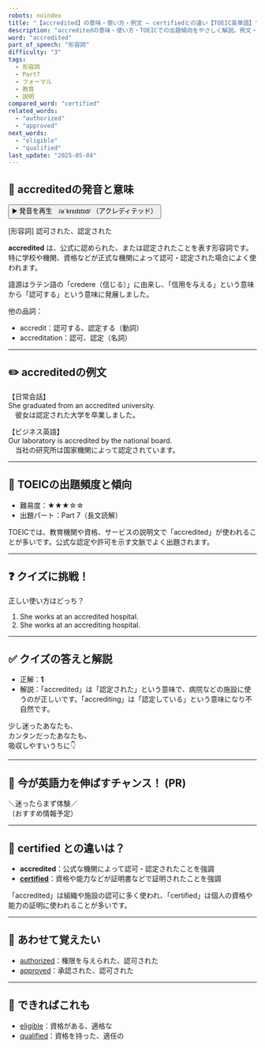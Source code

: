 ```yaml
---
robots: noindex
title: "【accredited】の意味・使い方・例文 ― certifiedとの違い【TOEIC英単語】"
description: "accreditedの意味・使い方・TOEICでの出題傾向をやさしく解説。例文・クイズ付きでcertifiedとの違いもわかりやすく学べます。"
word: "accredited"
part_of_speech: "形容詞"
difficulty: "3"
tags:
  - 形容詞
  - Part7
  - フォーマル
  - 教育
  - 説明
compared_word: "certified"
related_words:
  - "authorized"
  - "approved"
next_words:
  - "eligible"
  - "qualified"
last_update: "2025-05-04"
---
```


## 🔰 accreditedの発音と意味

<button class="play-audio" onclick="playTTS('accredited')">
  <span class="play-audio-main">
    ▶️ 発音を再生　/əˈkrɛdɪtɪd/
  </span>
  <span class="play-audio-sub">
    （アクレディテッド）
  </span>
</button>

[形容詞] 認可された、認定された

**accredited** は、公式に認められた、または認定されたことを表す形容詞です。特に学校や機関、資格などが正式な機関によって認可・認定された場合によく使われます。

語源はラテン語の「credere（信じる）」に由来し、「信用を与える」という意味から「認可する」という意味に発展しました。

他の品詞：  
- accredit：認可する、認定する（動詞）
- accreditation：認可、認定（名詞）

---

## ✏️ accreditedの例文

【日常会話】  
She graduated from an accredited university.  
　彼女は認定された大学を卒業しました。

【ビジネス英語】  
Our laboratory is accredited by the national board.  
　当社の研究所は国家機関によって認定されています。

---

## 🎯 TOEICの出題頻度と傾向

- 難易度：★★★☆☆
- 出題パート：Part 7（長文読解）

TOEICでは、教育機関や資格、サービスの説明文で「accredited」が使われることが多いです。公式な認定や許可を示す文脈でよく出題されます。

---

## ❓ クイズに挑戦！

正しい使い方はどっち？

1. She works at an accredited hospital.  
2. She works at an accrediting hospital.

---

## ✅ クイズの答えと解説

- 正解：**1**
- 解説：「accredited」は「認定された」という意味で、病院などの施設に使うのが正しいです。「accrediting」は「認定している」という意味になり不自然です。

少し迷ったあなたも、  
カンタンだったあなたも、  
吸収しやすいうちに👇️

---

## 🚀 今が英語力を伸ばすチャンス！ (PR)

<div class="info-center">
＼迷ったらまず体験／<br>  
（おすすめ情報予定）
</div>

---

## 🤔  certified との違いは？

- **accredited**：公式な機関によって認可・認定されたことを強調
- **[certified](/word/certified)**：資格や能力などが証明書などで証明されたことを強調

「accredited」は組織や施設の認可に多く使われ、「certified」は個人の資格や能力の証明に使われることが多いです。

---

## 🧩 あわせて覚えたい

- [authorized](/word/authorized)：権限を与えられた、認可された
- [approved](/word/approved)：承認された、認可された

---

## 📖 できればこれも

- [eligible](/word/eligible)：資格がある、適格な
- [qualified](/word/qualified)：資格を持った、適任の

<!-- cvid: aid41_bid39 -->
